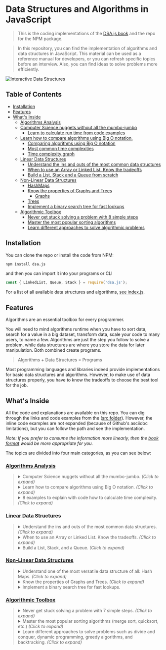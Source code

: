 # Data Structures and Algorithms in JavaScript

> This is the coding implementations of the [DSA.js book](https://books.adrianmejia.com/dsajs-data-structures-algorithms-javascript/) and the repo for the NPM package.

> In this repository, you can find the implementation of algorithms and data structures in JavaScript.  This material can be used as a reference manual for developers, or you can refresh specific topics before an interview. Also, you can find ideas to solve problems more efficiently.

![Interactive Data Structures](https://user-images.githubusercontent.com/418605/46118890-ba721180-c1d6-11e8-82bc-6a671428b422.png)
<!-- [](https://embed.kumu.io/85f1a4de5fb8430a10a1bf9c5118e015) -->


## Table of Contents

<!-- START doctoc generated TOC please keep comment here to allow auto update -->
<!-- DON'T EDIT THIS SECTION, INSTEAD RE-RUN doctoc TO UPDATE -->

- [Installation](#installation)
- [Features](#features)
- [What's Inside](#whats-inside)
  - [Algorithms Analysis](#algorithms-analysis)
  - [Computer Science nuggets without all the mumbo-jumbo](#computer-science-nuggets-without-all-the-mumbo-jumbo)
    - [Learn to calculate run time from code examples](#learn-to-calculate-run-time-from-code-examples)
  - [Learn how to compare algorithms using Big O notation.](#learn-how-to-compare-algorithms-using-big-o-notation)
    - [Comparing algorithms using Big O notation](#comparing-algorithms-using-big-o-notation)
    - [Most common time complexities](#most-common-time-complexities)
    - [Time complexity graph](#time-complexity-graph)
  - [Linear Data Structures](#linear-data-structures)
    - [Understand the ins and outs of the most common data structures](#understand-the-ins-and-outs-of-the-most-common-data-structures)
    - [When to use an Array or Linked List. Know the tradeoffs](#when-to-use-an-array-or-linked-list-know-the-tradeoffs)
    - [Build a List, Stack and a Queue from scratch](#build-a-list-stack-and-a-queue-from-scratch)
  - [Non-Linear Data Structures](#non-linear-data-structures)
    - [HashMaps](#hashmaps)
    - [Know the properties of Graphs and Trees](#know-the-properties-of-graphs-and-trees)
      - [Graphs](#graphs)
    - [Trees](#trees)
    - [Implement a binary search tree for fast lookups](#implement-a-binary-search-tree-for-fast-lookups)
  - [Algorithmic Toolbox](#algorithmic-toolbox)
    - [Never get stuck solving a problem with 8 simple steps](#never-get-stuck-solving-a-problem-with-8-simple-steps)
    - [Master the most popular sorting algorithms](#master-the-most-popular-sorting-algorithms)
    - [Learn different approaches to solve algorithmic problems](#learn-different-approaches-to-solve-algorithmic-problems)

<!-- END doctoc generated TOC please keep comment here to allow auto update -->


## Installation

You can clone the repo or install the code from NPM:

```sh
npm install dsa.js
```

and then you can import it into your programs or CLI

```js
const { LinkedList, Queue, Stack } = require('dsa.js');
```

For a list of all available data structures and algorithms, [see index.js](src/index.js).


## Features

Algorithms are an essential toolbox for every programmer.

You will need to mind algorithms runtime when you have to sort data, search for a value in a big dataset, transform data, scale your code to many users, to name a few.
Algorithms are just the step you follow to solve a problem, while data structures are where you store the data for later manipulation. Both combined create programs.

> Algorithms + Data Structures = Programs

Most programming languages and libraries indeed provide implementations for basic data structures and algorithms.
However, to make use of data structures properly, you have to know the tradeoffs to choose the best tool for the job.


## What's Inside

All the code and explanations are available on this repo. You can dig through the links and code examples from the ([src folder](src)). However, the inline code examples are not expanded (because of Github's asciidoc limitations), but you can follow the path and see the implementation.

_Note: If you prefer to consume the information more linearly, then the [book format](https://books.adrianmejia.com/dsajs-data-structures-algorithms-javascript/) would be more appropriate for you._

The topics are divided into four main categories, as you can see below:


### [Algorithms Analysis](book/part01-algorithms-analysis.asc)

<!-- - Computer Science nuggets without all the mumbo-jumbo.
- Learn how to compare algorithms using Big O notation.
- 8 examples to explain with code how to calculate time complexity. -->

<blockquote>

<details>
  <summary>
    Computer Science nuggets without all the mumbo-jumbo. <i>(Click to expand)</i>
  </summary>

---

### [Computer Science nuggets without all the mumbo-jumbo](book/content/part01/algorithms-analysis.asc)

#### Learn to calculate run time from code examples

![Translating lines of code to an approximate number of operations](book/images/image4.png)

---

</details>

<details>
  <summary>
    Learn how to compare algorithms using Big O notation. <i>(Click to expand)</i>
  </summary>

---

### [Learn how to compare algorithms using Big O notation.](book/content/part01/big-o-examples.asc#finding-if-an-array-is-empty)

#### Comparing algorithms using Big O notation

Let's say you want to find the duplicates on an array.
Using Big O notation, we can compare different solutions that solve the same problem but has a massive difference in how long it takes to do it.

- [Optimal solution using a map](book/content/part01/big-o-examples.asc#linear-example)
- [Finding duplicates in an array (naïve approach)](book/content/part01/big-o-examples.asc#quadratic-example)

---

</details>

<details>
  <summary>
    8 examples to explain with code how to calculate time complexity. <i>(Click to expand)</i>
  </summary>

---

[8 examples to explain with code how to calculate time complexity](book/content/part01/big-o-examples.asc#summary)

#### Most common time complexities

[![image](https://user-images.githubusercontent.com/418605/59617342-2a715080-90f4-11e9-9de9-9315fb0133f9.png)](book/content/part01/big-o-examples.asc#summary)

<!-- - Constant time: _O(1)_
- Logarithmic time: _O(log n)_
- Linear time: _O(n)_
- Linearithmic time: _O(n log n)_
- Quadratic time: _O(n^2^)_
- Cubic time: _O(n^3^)_
- Exponential time: _O(2^n^)_
- Factorial time: _O(n!)_ -->

#### Time complexity graph

![Most common time complexities](book/images/image5.png)

---

</details>
</blockquote>

### [Linear Data Structures](book/part02-linear-data-structures.asc)

<!-- - Understand the ins and outs of the most common data structures.
- When to use an Array or Linked List. Know the tradeoffs.
- Build a Stack and a Queue from scratch. -->

<blockquote>

  <details>
    <summary>
      Understand the ins and outs of the most common data structures. <i>(Click to expand)</i>
    </summary>

---

#### [Understand the ins and outs of the most common data structures](book/part02-linear-data-structures.asc)


- [Arrays](book/content/part02/array.asc): Built-in in most languages so not implemented here. [Array Time complexity](book/content/part02/array.asc#array-complexity)
    <!-- [Post](https://adrianmejia.com/blog/2018/04/28/data-structures-time-complexity-for-beginners-arrays-hashmaps-linked-lists-stacks-queues-tutorial/#Array). -->

- [Linked List](book/content/part02/linked-list.asc): each data node has a link to the next (and
    previous).
    [Code](src/data-structures/linked-lists/linked-list.js)
    |
    [Linked List Time Complexity](book/content/part02/linked-list.asc#linked-list-complexity-vs-array-complexity)
    <!-- [Post](https://adrianmejia.com/blog/2018/04/28/data-structures-time-complexity-for-beginners-arrays-hashmaps-linked-lists-stacks-queues-tutorial/#Linked-Lists) -->

- [Queue](book/content/part02/queue.asc): data flows in a "first-in, first-out" (FIFO) manner.
    [Code](src/data-structures/queues/queue.js)
    |
    [Queue Time Complexity](book/content/part02/queue.asc#queue-complexity)
    <!-- [Post](https://adrianmejia.com/blog/2018/04/28/data-structures-time-complexity-for-beginners-arrays-hashmaps-linked-lists-stacks-queues-tutorial/#Queues) -->

- [Stack](book/content/part02/stack.asc): data flows in a "last-in, first-out" (LIFO) manner.
    [Code](src/data-structures/stacks/stack.js)
    |
    [Stack Time Complexity](book/content/part02/stack.asc#stack-complexity)
    <!-- [Post](https://adrianmejia.com/blog/2018/04/28/data-structures-time-complexity-for-beginners-arrays-hashmaps-linked-lists-stacks-queues-tutorial/#Stacks) -->

---

  </details>
  <details>
    <summary>
      When to use an Array or Linked List. Know the tradeoffs. <i>(Click to expand)</i>
    </summary>

---

#### [When to use an Array or Linked List. Know the tradeoffs](book/content/part02/array-vs-list-vs-queue-vs-stack.asc)

Use Arrays when…
- You need to access data in random order fast (using an index).
- Your data is multi-dimensional (e.g., matrix, tensor).

Use Linked Lists when:
- You will access your data sequentially.
- You want to save memory and only allocate memory as you need it.
- You want constant time to remove/add from extremes of the list.
- when size requirement is unknown - dynamic size advantage

---

  </details>
  <details>
    <summary>
      Build a List, Stack, and a Queue. <i>(Click to expand)</i>
    </summary>

  ---

  #### [Build a List, Stack and a Queue from scratch](book/part02-linear-data-structures.asc)

  Build any of these data structures from scratch:
  - [Linked List](src/data-structures/linked-lists/linked-list.js)
  - [Stack](src/data-structures/stacks/stack.js)
  - [Queue](src/data-structures/queues/queue.js)

  ---

  </details>
</blockquote>

### [Non-Linear Data Structures](book/part03-graph-data-structures.asc)
<!-- - Understand one of the most versatile data structure of all: Maps -->
<!-- - Know the properties of Graphs and Trees. -->
<!-- - Implement a binary search tree for fast lookups. -->

<blockquote>
  <details>
    <summary>
      Understand one of the most versatile data structure of all: Hash Maps. <i>(Click to expand)</i>
    </summary>

---

#### [HashMaps](book/content/part03/map.asc)

Learn how to implement different types of Maps such as:
- [HashMap](book/content/part02/hash-map.asc)
- [TreeMap](book/content/part03/tree-map.asc)

Also, [learn the difference between the different Maps implementations](book/content/part03/time-complexity-graph-data-structures.asc):

- `HashMap` is more time-efficient. A `TreeMap` is more space-efficient.
- `TreeMap` search complexity is *O(log n)*, while an optimized `HashMap` is *O(1)* on average.
- `HashMap`’s keys are in insertion order (or random depending on the implementation). `TreeMap`’s keys are always sorted.
- `TreeMap` offers some statistical data for free such as: get minimum, get maximum, median, find ranges of keys. `HashMap` doesn’t.
- `TreeMap` has a guarantee always an *O(log n)*, while `HashMap`s has an amortized time of *O(1)* but in the rare case of a rehash, it would take an *O(n)*.

---

  </details>

  <details>
    <summary>
    Know the properties of Graphs and Trees. <i>(Click to expand)</i>
    </summary>

---

#### [Know the properties of Graphs and Trees](book/part03-graph-data-structures.asc)

##### [Graphs](book/content/part03/graph.asc)

Know all the graphs properties with many images and illustrations.

![graph example with USA airports](book/images/image46.png)

 **Graphs**: data **nodes** that can have a connection or **edge** to
    zero or more adjacent nodes. Unlike trees, nodes can have multiple parents, loops.
    [Code](src/data-structures/graphs/graph.js)
    |
    [Graph Time Complexity](book/content/part03/graph.asc#graph-complexity)

#### [Trees](book/content/part03/tree-intro.asc)

Learn all the different kinds of trees and their properties.

![tree data structure properties](book/images/image31.jpg)

- **Trees**: data nodes has zero or more adjacent nodes a.k.a.
    children. Each node can only have one parent node otherwise is a
    graph, not a tree.
    [Code](src/data-structures/trees)
    |
    [Docs](book/content/part03/tree-intro.asc)
    <!-- [Post](https://adrianmejia.com/blog/2018/06/11/data-structures-for-beginners-trees-binary-search-tree-tutorial/) -->

    - **Binary Trees**: same as a tree but only can have two children at
        most.
        [Code](src/data-structures/trees)
        |
        [Docs](book/content/part03/tree-intro.asc#binary-tree)
        <!-- [Post](https://adrianmejia.com/blog/2018/06/11/data-structures-for-beginners-trees-binary-search-tree-tutorial/#Binary-Trees) -->

    - **Binary Search Trees** (BST): same as a binary tree, but the
        nodes value keep this order `left < parent < right`.
        [Code](src/data-structures/trees/binary-search-tree.js)
        |
        [BST Time complexity](book/content/part03/binary-search-tree.asc#tree-complexity)
        <!-- [Post](https://adrianmejia.com/blog/2018/06/11/data-structures-for-beginners-trees-binary-search-tree-tutorial/#Binary-Search-Tree-BST) -->

    - **AVL Trees**: Self-balanced BST to maximize lookup time.
        [Code](src/data-structures/trees/avl-tree.js)
        |
        [AVL Tree docs](book/C-AVL-tree.asc)
        |
        [Self-balancing & tree rotations docs](book/B-self-balancing-binary-search-trees.asc)
        <!-- [Post](https://adrianmejia.com/blog/2018/07/16/self-balanced-binary-search-trees-with-avl-tree-data-structure-for-beginners/) -->

    - **Red-Black Trees**: Self-balanced BST looser than AVL to
        maximize insertion speed.
        [Code](src/data-structures/trees/red-black-tree.js)

---

  </details>

  <details>
    <summary>
      Implement a binary search tree for fast lookups.
    </summary>

---

#### [Implement a binary search tree for fast lookups](book/content/part03/binary-search-tree.asc)

- Learn how to add/remove/update values in a tree:
![inserting node in a tree](book/images/image36.png)

- [How to make a tree balanced?](book/B-self-balancing-binary-search-trees.asc)

From unbalanced BST to balanced BST
```
1                           2
  \                       /   \
   2        =>           1     3
    \
     3
```


---

  </details>
</blockquote>

### [Algorithmic Toolbox](book/part04-algorithmic-toolbox.asc)

<!-- - Never get stuck solving a problem with seven simple steps. -->
<!-- - Master the most popular sorting algorithms (merge sort, quicksort, insertion sort, etc.) -->
<!-- - Learn different approaches to solve problems such as divide and conquer, dynamic programming, greedy algorithms, and backtracking. -->

<blockquote>
  <details>
    <summary>
      Never get stuck solving a problem with 7 simple steps. <i>(Click to expand)</i>
    </summary>

---

#### [Never get stuck solving a problem with 8 simple steps](book/part04-algorithmic-toolbox.asc)

1. Understand the problem
1. Build a simple example (no edge cases yet)
1. Brainstorm solutions (greedy algorithm, Divide and Conquer, Backtracking, brute force)
1. Test your answer on the simple example (mentally)
1. Optimize the solution
1. Write code. Yes, now you can code.
1. Test your written code
1. Analyse the complexity, both space and time, and make sure to optimize further.

Full details [here](book/part04-algorithmic-toolbox.asc)

---

  </details>
  <details>
    <summary>
      Master the most popular sorting algorithms (merge sort, quicksort, etc.) <i>(Click to expand)</i>
    </summary>

---

#### [Master the most popular sorting algorithms](book/content/part04/sorting-algorithms.asc)

We are going to explore three essential sorting algorithms O(n^2), which have low overhead:
  - Bubble Sort.
    [Code](src/algorithms/sorting/bubble-sort.js)
    |
    [Docs](book/content/part04/bubble-sort.asc)

  - Insertion Sort.
    [Code](src/algorithms/sorting/insertion-sort.js)
    |
    [Docs](book/content/part04/insertion-sort.asc)

  - Selection Sort.
    [Code](src/algorithms/sorting/selection-sort.js)
    |
    [Docs](book/content/part04/selection-sort.asc)

and then discuss efficient sorting algorithms O(n log n) such as:
  - Merge Sort.
    [Code](src/algorithms/sorting/merge-sort.js)
    |
    [Docs](book/content/part04/merge-sort.asc)

  - Quicksort.
    [Code](src/algorithms/sorting/quick-sort.js)
    |
    [Docs](book/content/part04/quick-sort.asc)

---

  </details>
  <details>
    <summary>
      Learn different approaches to solve problems such as divide and conquer, dynamic programming, greedy algorithms, and backtracking. <i>(Click to expand)</i>
    </summary>

---

#### [Learn different approaches to solve algorithmic problems](book/part04-algorithmic-toolbox.asc)

We are going to discuss the following techniques for solving algorithms problems:
- [Greedy Algorithms](book/content/part04/greedy-algorithms.asc): makes greedy choices using heuristics to find the best solution without looking back.
- [Dynamic Programming](book/content/part04/dynamic-programming.asc): a technique for speeding up recursive algorithms when there are many _overlapping subproblems_. It uses _memoization_ to avoid duplicating work.
- [Divide and Conquer](book/content/part04/divide-and-conquer.asc): _divide_ problems into smaller pieces, _conquer_ each subproblem, and then _join_ the results.
- [Backtracking](book/content/part04/backtracking.asc): search _all (or some)_ possible paths. However, it stops, and _go back_ as soon as notice the current solution is not working.
- _Brute Force_: generate all possible solutions and tries all of them. (Use it as a last resort or as the starting point).

---

  </details>
</blockquote>
